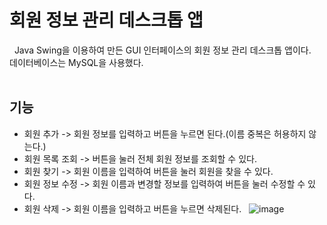 # 회원 정보 관리 데스크톱 앱
&nbsp;
Java Swing을 이용하여 만든 GUI 인터페이스의 회원 정보 관리 데스크톱 앱이다.  
데이터베이스는 MySQL을 사용했다.  
&nbsp;

## 기능
+ 회원 추가 -> 회원 정보를 입력하고 버튼을 누르면 된다.(이름 중복은 허용하지 않는다.)
+ 회원 목록 조회 -> 버튼을 눌러 전체 회원 정보를 조회할 수 있다.
+ 회원 찾기 -> 회원 이름을 입력하여 버튼을 눌러 회원을 찾을 수 있다.
+ 회원 정보 수정 -> 회원 이름과 변경할 정보를 입력하여 버튼을 눌러 수정할 수 있다.
+ 회원 삭제 -> 회원 이름을 입력하고 버튼을 누르면 삭제된다.
&nbsp;
![image](https://user-images.githubusercontent.com/56823099/115158320-7e6e6700-a0c8-11eb-8023-9c8894aa2c71.png)
